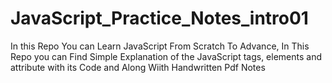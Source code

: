 # JavaScript_Practice_Notes_intro01
In this Repo You can Learn JavaScript From Scratch To Advance, In This Repo you can Find Simple Explanation of the JavaScript tags, elements and attribute with its Code and Along Wiith Handwritten Pdf Notes<br>
